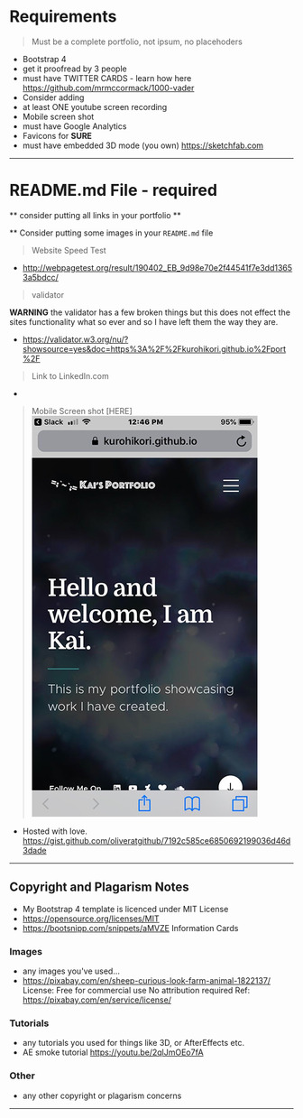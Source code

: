 # Requirements 

> Must be a complete portfolio, not ipsum, no placehoders

- Bootstrap 4
- get it proofread by 3 people
- must have TWITTER CARDS - learn how here https://github.com/mrmccormack/1000-vader
- Consider adding
- at least ONE youtube screen recording
- Mobile screen shot
- must have Google Analytics
- Favicons for **SURE**
- must have embedded 3D mode (you own) https://sketchfab.com


----
# README.md File - required

** consider putting all links in your portfolio **

** Consider putting some images in your `README.md` file

> Website Speed Test

- http://webpagetest.org/result/190402_EB_9d98e70e2f44541f7e3dd13653a5bdcc/ 

> validator


**WARNING**
the validator has a few broken things but this does not effect the sites functionality what so ever and so I have left them the way they are. 
- https://validator.w3.org/nu/?showsource=yes&doc=https%3A%2F%2Fkurohikori.github.io%2Fport%2F

> Link to LinkedIn.com
- 

> Mobile Screen shot
[HERE] <img src="images/portfolio/gallery/screenshot.jpg" alt="">
 

- Hosted with love.
https://gist.github.com/oliveratgithub/7192c585ce6850692199036d46d3dade

---

## Copyright and Plagarism Notes

- My Bootstrap 4 template is licenced under MIT License
- https://opensource.org/licenses/MIT
- https://bootsnipp.com/snippets/aMVZE  Information Cards 

### Images
- any images you've used...
- https://pixabay.com/en/sheep-curious-look-farm-animal-1822137/
License: Free for commercial use
No attribution required Ref: https://pixabay.com/en/service/license/


### Tutorials
- any tutorials you used for things like 3D, or AfterEffects etc.
- AE smoke tutorial https://youtu.be/2qlJmOEo7fA

### Other

- any other copyright or plagarism concerns

---




